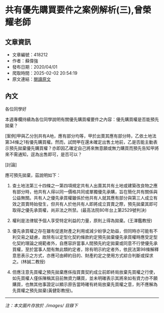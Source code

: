 # 共有優先購買要件之案例解析(三),曾榮耀老師

## 文章資訊
- 文章編號：418212
- 作者：蘇偉強
- 發布日期：2020/04/01
- 爬取時間：2025-02-02 20:54:19
- 原文連結：[閱讀原文](https://real-estate.get.com.tw/Columns/detail.aspx?no=418212)

## 內文
各位同學好

本週專欄持續為各位同學說明有關優先購買權要件之內容：優先購買權是否能預先拋棄？

[案例]甲與乙分別共有A地，應有部分均等，甲於出賣其應有部分時，乙依土地法第34條之1有優先購買權。然而，試問甲在還未確定出售土地前，乙是否能主動表示預先拋棄優先購買權？亦即因乙確定自己將來無意願或無力購買而預先告知甲將來不需通知，逕為出售即可，是否可以？

[討論]

應可預先拋棄，茲說明如下：

1. 查土地法第三十四條之一第四項規定共有人出賣其共有土地或建築改良物之應有部分時，他共有人得以同一價格共同或單獨優先承購，旨在簡化共有關係與公益無關。共有人之優先承買權雖係於他共有人就其應有部分與第三人成立有效之買賣時始發生，但共有人於他共有人即將成立買賣之際，預先拋棄其即可取得之優先承買權，尚非法之所禁。(最高法院80年台上第2529號判決)

2. 權利是法律賦予個人享受特定利益的力量，原則上得為拋棄。(王澤鑑教授)

3. 優先承買權之存在雖有促進財產之利用或減少紛爭之助益，但同時亦可能有不利交易之疑慮，故除有以定型化契約條款約定預先拋棄優先承買權時應受定型化契約理論之規範者外，自應容許當事人間預先約定拋棄或同意不行使優先承買權，至於當事人間有無此類約定者，除有明示約定者外，依民法第98條解釋意思表示之方式，亦應可由締約目的、財產約定之使用方式綜合判斷或探求之。(林誠二教授)

4. 但應注意先買權之預先拋棄應係指買賣契約成立前即終局放棄先買權之行使，如先買權人僅係陳稱其目前無資力購買，並未明確表示其將來如有資力亦不願購買，也無其他事證足以顯示原告當時確有終局放棄先買權之意，則不應解為先買權之預先拋棄(黃健彰教授)。

---
*注：本文圖片存放於 ./images/ 目錄下*

